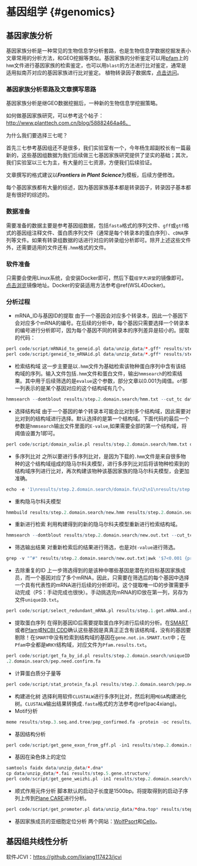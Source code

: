 # 基因组学 {#genomics}

## 基因家族分析

基因家族分析是一种常见的生物信息学分析套路，也是生物信息学数据挖掘发表小文章常用的分析方法，和GEO挖掘等类似。基因家族的分析鉴定可以用[pfam](http://pfam.xfam.org/)上的`hmm`文件进行基因家族的检索鉴定，也可以用`blast`的方法进行比对鉴定，通常是适用拟南芥对应的基因家族进行比对鉴定。
植物转录因子数据库，[点击访问](http://planttfdb.gao-lab.org/)。

### 基因家族分析思路及文章撰写思路

基因家族分析是继GEO数据挖掘后，一种新的生物信息学挖掘策略。

如何做基因家族研究，可以参考这个帖子：http://www.planttech.com.cn/blog/58882464a46。

为什么我们要选择三七呢？

首先三七参考基因组还不是很多，我们实验室有一个，今年杨生超副校长有一篇最新的，这些基因组数据为我们后续做三七基因家族研究提供了坚实的基础；其次，我们实验室以三七为主，有大量的三七资源，方便我们后续验证。

文章撰写的格式建议以***Frontiers in Plant Science***为模板，后续方便修改。

每个基因家族都有大量的综述，因为基因家族基本都是转录因子，转录因子基本都是有很好的综述的。

### 数据准备

需要准备的数据主要是参考基因组数据，包括`fasta`格式的序列文件、`gff`或`gtf`格式的基因组注释文件、蛋白质序列文件（通常是每个转录本的蛋白序列）、`cDNA`序列等文件。如果有转录组数据的话进行对应的转录组分析即可。除开上述这些文件外，还需要适用的文件还有`.hmm`格式的文件。

### 软件准备

只需要会使用Linux系统，会安装Docker即可，然后下载`组学大讲堂`的镜像即可。[点击浏览](https://hub.docker.com/r/omicsclass/gene-family)镜像地址。Docker的安装适用方法参考\@ref(WSL4Docker)。

### 分析过程

 - mRNA_ID与基因ID的提取
   由于一个基因会对应多个转录本，因此一个基因下会对应多个mRNA的编号。在后续的分析中，每个基因只需要选择一个转录本的编号进行分析即可，因为每个基因不同的转录本的序列差异是较小的。提取的代码：


```r
perl code/script/mRNAid_to_geneid.pl data/unzip_data/*.gff* results/step.1.get.mRNA.and.gene.ID/mRNA2geneID.txt
perl code/script/geneid_to_mRNAid.pl data/unzip_data/*.gff* results/step.1.get.mRNA.and.gene.ID/geneID2mRNAid.txt
```

 - 检索结构域
   这一步主要是以`.hmm`文件为基础检索该物种蛋白序列中含有该结构域的序列。输入文件包括`.hmm`文件和蛋白文件，输出`hmmsearch`的检索结果。其中用于后续筛选的是`evalue`这个参数，部分文章以0.001为阈值。`of`那一列表示的是某个基因对应的这个结构域有几个。


```r
hmmsearch --domtblout results/step.2.domain.search/hmm.txt --cut_tc data/unzip_data/*.hmm data/unzip_data/*.pep*
```

 - 选择结构域
   由于一个基因的单个转录本可能会比对到多个结构域，因此需要对比对到的结构域进行选择。默认选择的是第一个结构域。下面代码的最后一个参数是`hmmsearch`输出文件里面的`E-value`,如果需要全部的第一个结构域，将阈值设置为1即可。


```r
perl code/script/domain_xulie.pl results/step.2.domain.search/hmm.txt data/unzip_data/*.pep* results/step.2.domain.search/domain.fa 1.2e-28
```

 - 多序列比对
   之所以要进行多序列比对，是因为下载的`.hmm`文件是来自很多物种的这个结构域组成的隐马尔科夫模型，进行多序列比对后将该物种检索到的结构域序列进行比对，再次构建该物种该基因家族的隐马尔科夫模型，会更加准确。


```r
echo -e '1\nresults/step.2.domain.search/domain.fa\n2\n1\nresults/step.2.domain.search/out.aln\nr.domain.search/out.dnd\nX\n\n\nX\n' |clustalw
```

 - 重构隐马尔科夫模型


```r
hmmbuild results/step.2.domain.search/new.hmm results/step.2.domain.search/out.aln
```

 - 重新进行检索
   利用构建得到的新的隐马尔科夫模型重新进行检索结构域。


```r
hmmsearch --domtblout results/step.2.domain.search/new.out.txt --cut_tc results/step.2.domain.search/new.hmm data/unzip_data/*.pep*
```

 - 筛选输出结果
   对重新检索后的结果进行筛选，也是对`E-value`进行筛选。


```r
grep -v "^#" results/step.2.domain.search/new.out.txt|awk '$7<0.001 {print}' > results/step.2.domain.search/domain.new.out.selected.txt
```

 - 去除重复的ID
   上一步筛选得到的是该种中哪些基因是潜在的目标基因家族成员，而一个基因对应了多个mRNA，因此，只需要在筛选后的每个基因中选择一个具有代表性的mRNA进行后续的分析即可。这个提取唯一ID的步骤需要手动完成（PS：手动完成也很快）。手动挑选完mRNA的ID放在第一列，另存为文件`uniqueID.txt`。


```r
perl code/script/select_redundant_mRNA.pl results/step.1.get.mRNA.and.gene.ID/mRNA2geneID.txt results/step.2.domain.search/domain.new.out.selected.txt results/step.2.domain.search/remove_redundant_IDlist.txt
```

 - 提取蛋白序列
   在得到基因ID后需要提取蛋白序列进行后续的分析。在[SMART](http://smart.embl.de/)或者[Pfam](http://pfam.xfam.org/search)或[NCBI CDD](https://www.ncbi.nlm.nih.gov/cdd/)确认这些基因是真真正正含有该结构域，没有的基因要剔除！在`SMART`中没有检索到结构域的基因在`gene.not.in.SMART.txt`中；在`Pfam`中全都是`WRKY`结构域，对应文件为`Pfam.results.txt`。


```r
perl code/script/get_fa_by_id.pl results/step.2.domain.search/uniqueID.txt data/unzip_data/*.pep* results/step
.2.domain.search/pep.need.confirm.fa
```

 - 计算蛋白质分子量等


```r
perl code/script/stat_protein_fa.pl results/step.2.domain.search/pep.need.confirm.fa results/step.2.domain.search/pep.MW.txt
```

 - 构建进化树
   选择利用软件`CLUSTALW`进行多序列比对，然后利用`MEGA`构建进化树。`CLUSTALW`输出结果转换成`.fasta`格式的方法参考\@ref(pac4xiang)。
 - Motif分析


```r
meme results/step.3.seq.and.tree/pep_confirmed.fa -protein -oc results/step.4.motif/ -nostatus -time 18000 -maxsize 6000000 -mod anr -nmotifs 10 -minw 6 -maxw 100
```

 - 基因结构分析


```r
perl code/script/get_gene_exon_from_gff.pl -in1 results/step.2.domain.search/uniqueID.txt -in2 data/unzip_data/*.gff* -out results/step.5.gene.structure/gene_exon_info.gff
```

 - 基因在染色体上的定位


```r
samtools faidx data/unzip_data/*.dna*
cp data/unzip_data/*.fai results/step.5.gene.structure/
perl code/script/get_gene_weizhi.pl -in1 results/step.2.domain.search/uniqueID.txt -in2 data/unzip_data/*.gff* -out results/step.5.gene.structure/mrna_location.txt
```

 - 顺式作用元件分析
   脚本默认的启动子长度是1500bp。将提取得到的启动子序列上传到[Plane CARE](https://bioinformatics.psb.ugent.be/webtools/plantcare/html/)进行分析。


```r
perl code/script/get_promoter.pl data/unzip_data/*dna.top* results/step.5.gene.structure/mrna_location.txt results/step.6.cis.acting.element/promoter.txt
```

 - 基因家族成员的亚细胞定位分析
   两个网站：[WolfPsort](https://wolfpsort.hgc.jp/)和[Cello](http://cello.life.nctu.edu.tw/)。

## 基因组共线性分析

软件JCVI：https://github.com/lixiang117423/jcvi

